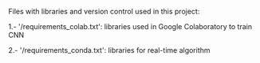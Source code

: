 Files with libraries and version control used in this project:

1.- '/requirements_colab.txt': libraries used in Google Colaboratory to train CNN

2.- '/requirements_conda.txt': libraries for real-time algorithm
